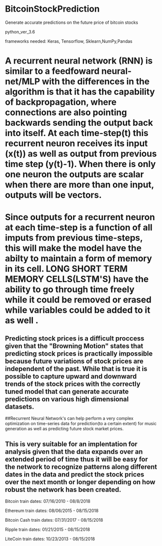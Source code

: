 # BitcoinStockPrediction

Generate accurate predictions on the future price of bitcoin stocks

python_ver_3.6

frameworks needed: Keras, Tensorflow, Sklearn,NumPy,Pandas

# A recurrent neural network (RNN) is similar to a feedfoward neural-net/MLP with the differences in the algorithm is that it has the capability of backpropagation, where connections are also pointing backwards sending the output back into itself. At each time-step(t) this recurrent neuron receives its input (x(t)) as well as output from previous time step (y(t)-1). When there is only one neuron the outputs are scalar when there are more than one input, outputs will be vectors.

# Since outputs for a recurrent neuron at each time-step is a function of all imputs from previous time-steps, this  will make the model have the abilty to maintain a form of memory in its cell. LONG SHORT TERM MEMORY CELLS(LSTM'S) have the ability to go through time freely while it could be removed or erased while variables could be added to it as well . 

## Predicting stock prices is a difficult proccess given that the "Browning Motion" states that predicting stock prices is practically impossible because future variations of stock prices are independent of the past. While that is true it is possible to capture upward and downward trends of the stock prices with the correctly tuned model that can generate accurate predictions on various high dimensional datasets. 

##Recurrent Neural Network's can help perform a very complex optimization on time-series data for prediction(to a certain extent) for music generation as well as predicting future stock market prices. 

## This is very suitable for an implentation for analysis given that the data expands over an extended period of time thus  it will be easy for the network to recognize patterns along different dates in the data and predict the stock prices over the next month or longer depending on how robust the network has been created.

Bitcoin train dates: 07/16/2010 - 08/8/2018

Ethereum train dates: 08/06/2015 - 08/15/2018

Bitcoin Cash train dates: 07/31/2017 - 08/15/2018

Ripple train dates: 01/21/2015 - 08/15/2018

LiteCoin train dates: 10/23/2013 - 08/15/2018
